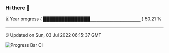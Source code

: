 ### Hi there 👋

⏳ Year progress { ███████████████▁▁▁▁▁▁▁▁▁▁▁▁▁▁▁ } 50.21 %

---

⏰ Updated on Sun, 03 Jul 2022 06:15:37 GMT

![Progress Bar CI](https://github.com/liununu/liununu/workflows/Progress%20Bar%20CI/badge.svg)
